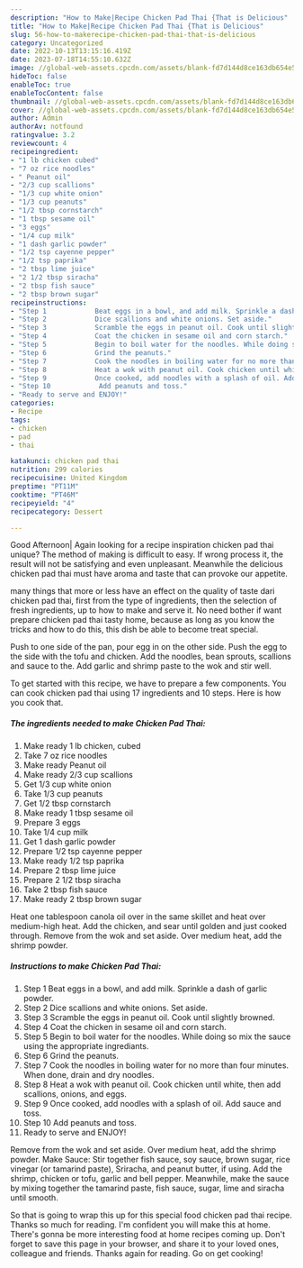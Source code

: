 ```yaml
---
description: "How to Make|Recipe Chicken Pad Thai {That is Delicious"
title: "How to Make|Recipe Chicken Pad Thai {That is Delicious"
slug: 56-how-to-makerecipe-chicken-pad-thai-that-is-delicious
category: Uncategorized
date: 2022-10-13T13:15:16.419Z
date: 2023-07-18T14:55:10.632Z
image: //global-web-assets.cpcdn.com/assets/blank-fd7d144d8ce163db654e5a02c40b08a2775adb7897d16e4062681dc7e1b2800f.png
hideToc: false
enableToc: true
enableTocContent: false
thumbnail: //global-web-assets.cpcdn.com/assets/blank-fd7d144d8ce163db654e5a02c40b08a2775adb7897d16e4062681dc7e1b2800f.png
cover: //global-web-assets.cpcdn.com/assets/blank-fd7d144d8ce163db654e5a02c40b08a2775adb7897d16e4062681dc7e1b2800f.png
author: Admin
authorAv: notfound
ratingvalue: 3.2
reviewcount: 4
recipeingredient:
- "1 lb chicken cubed"
- "7 oz rice noodles"
- " Peanut oil"
- "2/3 cup scallions"
- "1/3 cup white onion"
- "1/3 cup peanuts"
- "1/2 tbsp cornstarch"
- "1 tbsp sesame oil"
- "3 eggs"
- "1/4 cup milk"
- "1 dash garlic powder"
- "1/2 tsp cayenne pepper"
- "1/2 tsp paprika"
- "2 tbsp lime juice"
- "2 1/2 tbsp siracha"
- "2 tbsp fish sauce"
- "2 tbsp brown sugar"
recipeinstructions:
- "Step 1            Beat eggs in a bowl, and add milk. Sprinkle a dash of garlic powder."
- "Step 2            Dice scallions and white onions. Set aside."
- "Step 3            Scramble the eggs in peanut oil. Cook until slightly browned."
- "Step 4            Coat the chicken in sesame oil and corn starch."
- "Step 5            Begin to boil water for the noodles. While doing so mix the sauce using the appropriate ingrediants."
- "Step 6            Grind the peanuts."
- "Step 7            Cook the noodles in boiling water for no more than four minutes. When done, drain and dry noodles."
- "Step 8            Heat a wok with peanut oil. Cook chicken until white, then add scallions, onions, and eggs."
- "Step 9            Once cooked, add noodles with a splash of oil. Add sauce and toss."
- "Step 10            Add peanuts and toss."
- "Ready to serve and ENJOY!"
categories:
- Recipe
tags:
- chicken
- pad
- thai

katakunci: chicken pad thai 
nutrition: 299 calories
recipecuisine: United Kingdom
preptime: "PT11M"
cooktime: "PT46M"
recipeyield: "4"
recipecategory: Dessert

---
```



Good Afternoon| Again looking for a recipe inspiration chicken pad thai unique? The method of making is difficult to easy. If wrong process it, the result will not be satisfying and even unpleasant. Meanwhile the delicious chicken pad thai must have aroma and taste that can provoke our appetite.






many things that more or less have an effect on the quality of taste dari chicken pad thai, first from the type of ingredients, then the selection of fresh ingredients, up to how to make and serve it. No need bother if want prepare chicken pad thai tasty home, because as long as you know the tricks and how to do this, this dish be able to become treat special.


Push to one side of the pan, pour egg in on the other side. Push the egg to the side with the tofu and chicken. Add the noodles, bean sprouts, scallions and sauce to the. Add garlic and shrimp paste to the wok and stir well.


To get started with this recipe, we have to prepare a few components. You can cook chicken pad thai using 17 ingredients and 10 steps. Here is how you cook that.

<!--inarticleads1-->

##### The ingredients needed to make Chicken Pad Thai:

1. Make ready 1 lb chicken, cubed
1. Take 7 oz rice noodles
1. Make ready  Peanut oil
1. Make ready 2/3 cup scallions
1. Get 1/3 cup white onion
1. Take 1/3 cup peanuts
1. Get 1/2 tbsp cornstarch
1. Make ready 1 tbsp sesame oil
1. Prepare 3 eggs
1. Take 1/4 cup milk
1. Get 1 dash garlic powder
1. Prepare 1/2 tsp cayenne pepper
1. Make ready 1/2 tsp paprika
1. Prepare 2 tbsp lime juice
1. Prepare 2 1/2 tbsp siracha
1. Take 2 tbsp fish sauce
1. Make ready 2 tbsp brown sugar


Heat one tablespoon canola oil over in the same skillet and heat over medium-high heat. Add the chicken, and sear until golden and just cooked through. Remove from the wok and set aside. Over medium heat, add the shrimp powder. 

<!--inarticleads2-->

##### Instructions to make Chicken Pad Thai:

1. Step 1            Beat eggs in a bowl, and add milk. Sprinkle a dash of garlic powder.
1. Step 2            Dice scallions and white onions. Set aside.
1. Step 3            Scramble the eggs in peanut oil. Cook until slightly browned.
1. Step 4            Coat the chicken in sesame oil and corn starch.
1. Step 5            Begin to boil water for the noodles. While doing so mix the sauce using the appropriate ingrediants.
1. Step 6            Grind the peanuts.
1. Step 7            Cook the noodles in boiling water for no more than four minutes. When done, drain and dry noodles.
1. Step 8            Heat a wok with peanut oil. Cook chicken until white, then add scallions, onions, and eggs.
1. Step 9            Once cooked, add noodles with a splash of oil. Add sauce and toss.
1. Step 10            Add peanuts and toss.
1. Ready to serve and ENJOY!

Remove from the wok and set aside. Over medium heat, add the shrimp powder. Make Sauce: Stir together fish sauce, soy sauce, brown sugar, rice vinegar (or tamarind paste), Sriracha, and peanut butter, if using. Add the shrimp, chicken or tofu, garlic and bell pepper. Meanwhile, make the sauce by mixing together the tamarind paste, fish sauce, sugar, lime and siracha until smooth. 

So that is going to wrap this up for this special food chicken pad thai recipe. Thanks so much for reading. I'm confident you will make this at home. There's gonna be more interesting food at home recipes coming up. Don't forget to save this page in your browser, and share it to your loved ones, colleague and friends. Thanks again for reading. Go on get cooking!
